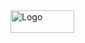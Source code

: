 <img  width="102" height="36" alt="Logo" src="https://github.com/user-attachments/assets/1fbff993-56a6-4323-9229-c0942b75fb70" />
